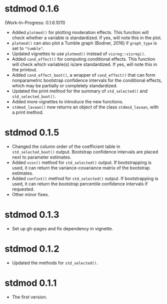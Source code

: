 # stdmod 0.1.6

 (Work-In-Progress: 0.1.6.1011)

- Added `plotmod()` for plotting moderation effects. This function will check
  whether a variable is standardized. If yes, will note this in the plot.
- `plotmod()` can also plot a Tumble graph (Bodner, 2016) if `graph_type` is
  set to `"tumble"`.
- Updated vignettes to use `plotmod()` instead of `visreg::visreg()`.
- Added `cond_effect()` for computing conditional effects. This function
  will check which variable(s) is/are standardized. If yes, will note
  this in the printout.
- Added `cond_effect_boot()`, a wrapper of
  `cond_effect()` that can form nonparametric bootstrap confidence intervals
  for the conditional effects, which may be partially or completely
  standardized.
- Updated the print method for the summary of `std_selected()` and
  `std_selected_boot()`.
- Added more vignettes to introduce the new functions.
- `stdmod_lavaan()` now returns an object of the class `stdmod_lavaan`,
  with a print method.

# stdmod 0.1.5

- Changed the column order of the coefficient table
  in `std_selected_boot()` output. Bootstrap confidence
  intervals are placed next to parameter estimates.
- Added `vcov()` method for `std_selected()` output. If bootstrapping is used,
  it can return the variance-covariance matrix of the bootstrap estimates.
- Added `confint()` method for `std_selected()` output. If bootstrapping is used,
  it can return the bootstrap percentile confidence intervals if requested.
- Other minor fixes.

# stdmod 0.1.3

- Set up gh-pages and fix dependency in vignette.

# stdmod 0.1.2

- Updated the methods for `std_selected()`.

# stdmod 0.1.1

- The first version.
